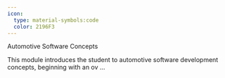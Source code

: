```yaml
---
icon:
  type: material-symbols:code
  color: 2196F3
---
```


Automotive Software Concepts

This module introduces the student to automotive software development concepts, beginning with an ov ... 
